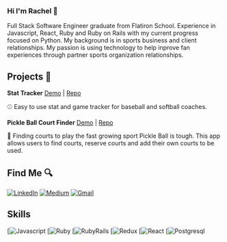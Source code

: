 ### Hi I'm Rachel 👋

Full Stack Software Engineer graduate from Flatiron School. Experience in Javascript, React, Ruby and Ruby on Rails with my current progress focused on Python. My background is in sports business and client relationships. My passion is using technology to help inprove fan experiences through partner sports organization relationships. 

## Projects 🔧
**Stat Tracker** [Demo](https://youtu.be/740gQc5dzzo) | [Repo](https://github.com/tnthreat33/stat-tracker)

⚾ Easy to use stat and game tracker for baseball and softball coaches. 

**Pickle Ball Court Finder** [Demo](https://youtu.be/5eWtgUiP_Cw) | [Repo](https://github.com/tnthreat33/project-4-pickleball)

🏃 Finding courts to play the fast growing sport Pickle Ball is tough. This app allows users to find courts, reserve courts and add their own courts to be used. 

## Find Me 🔍
[![LinkedIn](https://img.shields.io/badge/LinkedIn-0077B5?style=for-the-badge&logo=linkedin&logoColor=white)](https://www.linkedin.com/in/rachelhamby/)
[![Medium](https://img.shields.io/badge/Medium-12100E?style=for-the-badge&logo=medium&logoColor=white)](https://medium.com/@rhamby95)
[![Gmail](https://img.shields.io/badge/Gmail-D14836?style=for-the-badge&logo=gmail&logoColor=white)](mailto:rhamby95@gmail.com)

## Skills 
[![Javascript](https://img.shields.io/badge/JavaScript-323330?style=for-the-badge&logo=javascript&logoColor=F7DF1E)
[![Ruby](https://img.shields.io/badge/Ruby-CC342D?style=for-the-badge&logo=ruby&logoColor=white)
[![RubyRails](https://img.shields.io/badge/Ruby_on_Rails-CC0000?style=for-the-badge&logo=ruby-on-rails&logoColor=white)
[![Redux](https://img.shields.io/badge/Redux-593D88?style=for-the-badge&logo=redux&logoColor=white)
[![React](https://img.shields.io/badge/React-20232A?style=for-the-badge&logo=react&logoColor=61DAFB)
[![Postgresql](https://img.shields.io/badge/PostgreSQL-316192?style=for-the-badge&logo=postgresql&logoColor=white)



<!--
**tnthreat33/tnthreat33** is a ✨ _special_ ✨ repository because its `README.md` (this file) appears on your GitHub profile.

Here are some ideas to get you started:

- 🔭 I’m currently working on ...
- 🌱 I’m currently learning ...
- 👯 I’m looking to collaborate on ...
- 🤔 I’m looking for help with ...
- 💬 Ask me about ...
- 📫 How to reach me: ...
- 😄 Pronouns: ...
- ⚡ Fun fact: ...
-->
